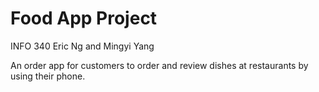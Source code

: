 # Food App Project

INFO 340 Eric Ng and Mingyi Yang

An order app for customers to order and review dishes at restaurants by using their phone.